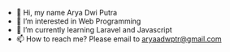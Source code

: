 - 👋 Hi, my name Arya Dwi Putra
- 👀 I’m interested in Web Programming
- 🌱 I’m currently learning Laravel and Javascript
- 📫 How to reach me? Please email to aryaadwptr@gmail.com

<!---
aryadptr/aryadptr is a ✨ special ✨ repository because its `README.md` (this file) appears on your GitHub profile.
You can click the Preview link to take a look at your changes.
--->
